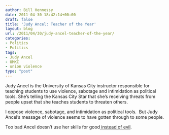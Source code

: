 ```yaml
---
author: Bill Hennessy
date: 2011-04-30 18:42:14+00:00
draft: false
title: 'Judy Ancel: Teacher of the Year'
layout: blog
url: /2011/04/30/judy-ancel-teacher-of-the-year/
categories:
- Politics
- Politics
tags:
- Judy Ancel
- UMKC
- union violence
type: "post"
---
```


Judy Ancel is the University of Kansas City instructor responsible for teaching students to use violence, sabotage and intimidation as political tools. She’s telling the Kansas City Star that she’s receiving threats from people upset that she teaches students to threaten others.

I oppose violence, sabotage, and intimidation as political tools.  But Judy Ancel’s message of violence seems to have gotten through to some people.

Too bad Ancel doesn’t use her skills for good[ instead of evil](https://www.missourieducationwatchdog.com/2011/04/is-sacrificing-cats-to-achieve-labor.html).
